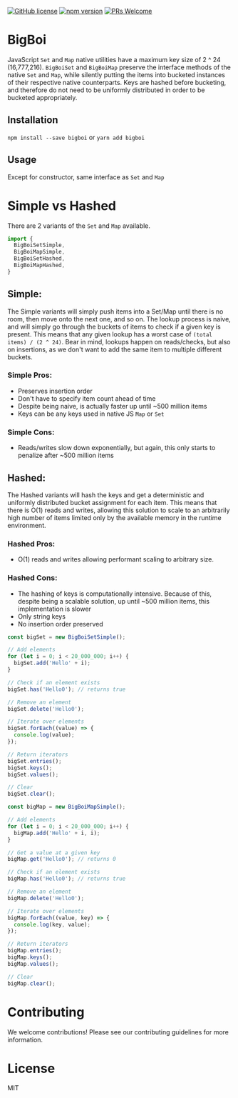 [![GitHub license](https://img.shields.io/badge/license-MIT-blue.svg)](https://github.com/ralusek/bigboi/blob/master/LICENSE)
[![npm version](https://img.shields.io/npm/v/bigboi.svg?style=flat)](https://www.npmjs.com/package/bigboi)
[![PRs Welcome](https://img.shields.io/badge/PRs-welcome-brightgreen.svg)](https://github.com/ralusek/bigboi/blob/master/LICENSE)

# BigBoi
JavaScript `Set` and `Map` native utilities have a maximum key size of 2 ^ 24 (16,777,216). `BigBoiSet` and `BigBoiMap` preserve the interface methods of the native `Set` and `Map`, while silently putting the items into bucketed instances of their respective native counterparts. Keys are hashed before bucketing, and therefore do not need to be uniformly distributed in order to be bucketed appropriately.

## Installation
`npm install --save bigboi`
or
`yarn add bigboi`

## Usage
Except for constructor, same interface as `Set` and `Map`


# Simple vs Hashed
There are 2 variants of the `Set` and `Map` available.

```typescript
import {
  BigBoiSetSimple,
  BigBoiMapSimple,
  BigBoiSetHashed,
  BigBoiMapHashed,
}
```

## Simple:
The Simple variants will simply push items into a Set/Map until there is no room, then move onto the next one, and so on. The lookup process is naive, and will simply go through the buckets of items to check if a given key is present. This means that any given lookup has a worst case of `(total items) / (2 ^ 24)`. Bear in mind, lookups happen on reads/checks, but also on insertions, as we don't want to add the same item to multiple different buckets.

### Simple Pros:
- Preserves insertion order
- Don't have to specify item count ahead of time
- Despite being naive, is actually faster up until ~500 million items
- Keys can be any keys used in native JS `Map` or `Set`

### Simple Cons:
- Reads/writes slow down exponentially, but again, this only starts to penalize after ~500 million items

## Hashed:
The Hashed variants will hash the keys and get a deterministic and uniformly distributed bucket assignment for each item. This means that there is O(1) reads and writes, allowing this solution to scale to an arbitrarily high number of items limited only by the available memory in the runtime environment.

### Hashed Pros:
- O(1) reads and writes allowing performant scaling to arbitrary size.

### Hashed Cons:
- The hashing of keys is computationally intensive. Because of this, despite being a scalable solution, up until ~500 million items, this implementation is slower
- Only string keys
- No insertion order preserved


```typescript
const bigSet = new BigBoiSetSimple();

// Add elements
for (let i = 0; i < 20_000_000; i++) {
  bigSet.add('Hello' + i);
}

// Check if an element exists
bigSet.has('Hello0'); // returns true

// Remove an element
bigSet.delete('Hello0');

// Iterate over elements
bigSet.forEach((value) => {
  console.log(value);
});

// Return iterators
bigSet.entries();
bigSet.keys();
bigSet.values();

// Clear
bigSet.clear();
```

```typescript
const bigMap = new BigBoiMapSimple();

// Add elements
for (let i = 0; i < 20_000_000; i++) {
  bigMap.add('Hello' + i, i);
}

// Get a value at a given key
bigMap.get('Hello0'); // returns 0

// Check if an element exists
bigMap.has('Hello0'); // returns true

// Remove an element
bigMap.delete('Hello0');

// Iterate over elements
bigMap.forEach((value, key) => {
  console.log(key, value);
});

// Return iterators
bigMap.entries();
bigMap.keys();
bigMap.values();

// Clear
bigMap.clear();
```


# Contributing
We welcome contributions! Please see our contributing guidelines for more information.

# License
MIT
